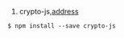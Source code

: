 1. crypto-js,[address](https://cryptojs.gitbook.io/docs)
  ```
  $ npm install --save crypto-js
  ```